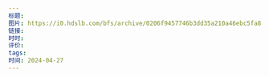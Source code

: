 ```yaml
---
标题: 
图片: https://i0.hdslb.com/bfs/archive/0206f9457746b3dd35a210a46ebc5fa8c20530f7.jpg@672w_378h_1c_!web-search-common-cover.avif
链接: 
时时: 
评价: 
tags: 
时间: 2024-04-27
---
```



